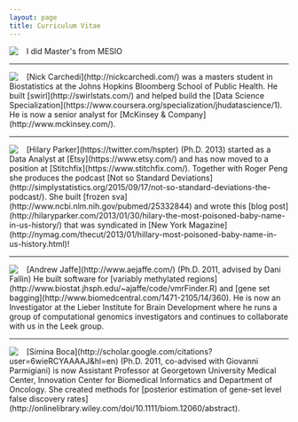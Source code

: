 ```yaml
---
layout: page
title: Curriculum Vitae
---
```



<div style="float: left; margin-right:15px">
    <img src="../images/alyssa.jpeg"/>
</div>
I did Master's from MESIO 



---

<div style="float: left; margin-right:15px">
    <img src="../images/nick.jpeg"/>
</div>
[Nick Carchedi](http://nickcarchedi.com/) was a masters student in Biostatistics at the Johns Hopkins Bloomberg School of Public Health. He built [swirl](http://swirlstats.com/) and helped build the [Data Science Specialization](https://www.coursera.org/specialization/jhudatascience/1). He is now a senior analyst for [McKinsey & Company](http://www.mckinsey.com/).


---

<div style="float: left; margin-right:15px">
    <img src="../images/hilary.png"/>
</div>
[Hilary Parker](https://twitter.com/hspter) (Ph.D. 2013) started as a Data Analyst at [Etsy](https://www.etsy.com/) and has now moved to a position at [Stitchfix](https://www.stitchfix.com/). Together with Roger Peng she produces the podcast [Not so Standard Deviations](http://simplystatistics.org/2015/09/17/not-so-standard-deviations-the-podcast/). She built [frozen sva](http://www.ncbi.nlm.nih.gov/pubmed/25332844) and wrote this [blog post](http://hilaryparker.com/2013/01/30/hilary-the-most-poisoned-baby-name-in-us-history/) that was syndicated in [New York Magazine](http://nymag.com/thecut/2013/01/hillary-most-poisoned-baby-name-in-us-history.html)!


---


<div style="float: left; margin-right:15px">
    <img src="../images/jaffe.jpg"/>
</div>
[Andrew Jaffe](http://www.aejaffe.com/) (Ph.D. 2011, advised by Dani Fallin)  He built software for [variably methylated regions](http://www.biostat.jhsph.edu/~ajaffe/code/vmrFinder.R) and [gene set bagging](http://www.biomedcentral.com/1471-2105/14/360). He is now an Investigator at the Lieber Institute for Brain Development where he runs a group of computational genomics investigators and continues to collaborate with us in the Leek group. 




---


<div style="float: left; margin-right:15px">
    <img src="../images/simina.jpg"/>
</div>
[Simina Boca](http://scholar.google.com/citations?user=6wieRCYAAAAJ&hl=en) (Ph.D. 2011, co-advised with Giovanni Parmigiani) is now Assistant Professor at Georgetown University Medical Center, Innovation Center for Biomedical Informatics and Department of Oncology. She created methods for [posterior estimation of gene-set level false discovery rates](http://onlinelibrary.wiley.com/doi/10.1111/biom.12060/abstract).

